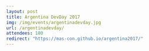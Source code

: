 ```yaml
---
layout: post
title: Argentina DevDay 2017
img: /img/events/argentinadevday.jpg
url: /argentinadevday/
attendees: 180
redirect: "https://mas-con.github.io/argentina2017/"
---
```


